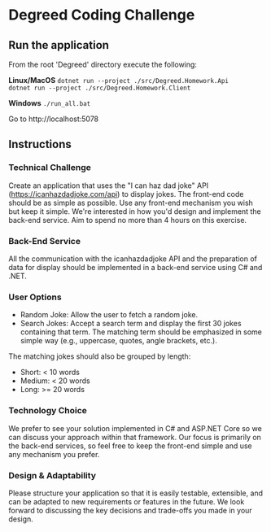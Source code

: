 # Degreed Coding Challenge

## Run the application

From the root 'Degreed' directory execute the following:

**Linux/MacOS**
`dotnet run --project ./src/Degreed.Homework.Api`   
`dotnet run --project ./src/Degreed.Homework.Client`

**Windows**
`./run_all.bat`

Go to http://localhost:5078

## Instructions

### Technical Challenge
Create an application that uses the "I can haz dad joke" API (https://icanhazdadjoke.com/api) to display jokes. The front-end code should be as simple as possible. Use any front-end mechanism you wish but keep it simple. We're interested in how you'd design and implement the back-end service. Aim to spend no more than 4 hours on this exercise.

### Back-End Service
All the communication with the icanhazdadjoke API and the preparation of data for display should be implemented in a back-end service using C# and .NET.

### User Options
*	Random Joke: Allow the user to fetch a random joke.
*	Search Jokes: Accept a search term and display the first 30 jokes containing that term. The matching term should be emphasized in some simple way (e.g., uppercase, quotes, angle brackets, etc.).

The matching jokes should also be grouped by length:
*	Short: < 10 words
*	Medium: < 20 words
*	Long: >= 20 words

### Technology Choice
We prefer to see your solution implemented in C# and ASP.NET Core so we can discuss your approach within that framework. Our focus is primarily on the back-end services, so feel free to keep the front-end simple and use any mechanism you prefer.

### Design & Adaptability
Please structure your application so that it is easily testable, extensible, and can be adapted to new requirements or features in the future. We look forward to discussing the key decisions and trade-offs you made in your design.
